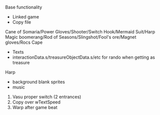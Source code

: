 Base functionality
* Linked game
* Copy file

Cane of Somaria/Power Gloves/Shooter/Switch Hook/Mermaid Suit/Harp
Magic boomerang/Rod of Seasons/Slingshot/Fool's ore/Magnet gloves/Rocs Cape
* Texts
* interactionData.s/treasureObjectData.s/etc for rando when getting as treasure

Harp
* background blank sprites
* music

1. Vasu proper switch (2 entrances)
2. Copy over wTextSpeed
3. Warp after game beat